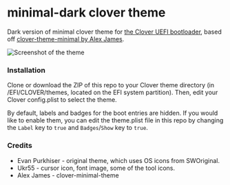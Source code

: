 # minimal-dark clover theme
Dark version of minimal clover theme for [the Clover UEFI bootloader](http://sourceforge.net/projects/cloverefiboot), based off [clover-theme-minimal by Alex James](https://github.com/al3xtjames/clover-theme-minimal).

![Screenshot of the theme](<screen>)

### Installation
Clone or download the ZIP of this repo to your Clover theme directory (in /EFI/CLOVER/themes, located on the EFI system partition).
Then, edit your Clover config.plist to select the theme.

By default, labels and badges for the boot entries are hidden. If you would like to enable them, you can edit the theme.plist file in this repo by changing the `Label` key to `true` and `Badges`/`Show` key to `true`.

### Credits

- Evan Purkhiser - original theme, which uses OS icons from SWOriginal. 
- Ukr55 - cursor icon, font image, some of the tool icons.
- Alex James - clover-minimal-theme

